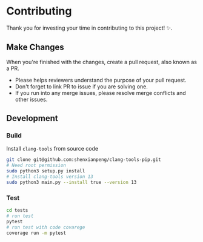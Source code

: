 # Contributing

Thank you for investing your time in contributing to this project! ✨.

## Make Changes

When you're finished with the changes, create a pull request, also known as a PR.

* Please helps reviewers understand the purpose of your pull request.
* Don't forget to link PR to issue if you are solving one.
* If you run into any merge issues, please resolve merge conflicts and other issues.

## Development

### Build

Install `clang-tools` from source code

```bash
git clone git@github.com:shenxianpeng/clang-tools-pip.git
# Need root permission
sudo python3 setup.py install
# Install clang-tools version 13
sudo python3 main.py --install true --version 13
```

### Test

```bash
cd tests
# run test
pytest
# run test with code covarege
coverage run -m pytest
```
